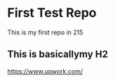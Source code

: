 # First Test Repo

This is my first repo in 215

## This is basicallymy H2

https://www.upwork.com/
